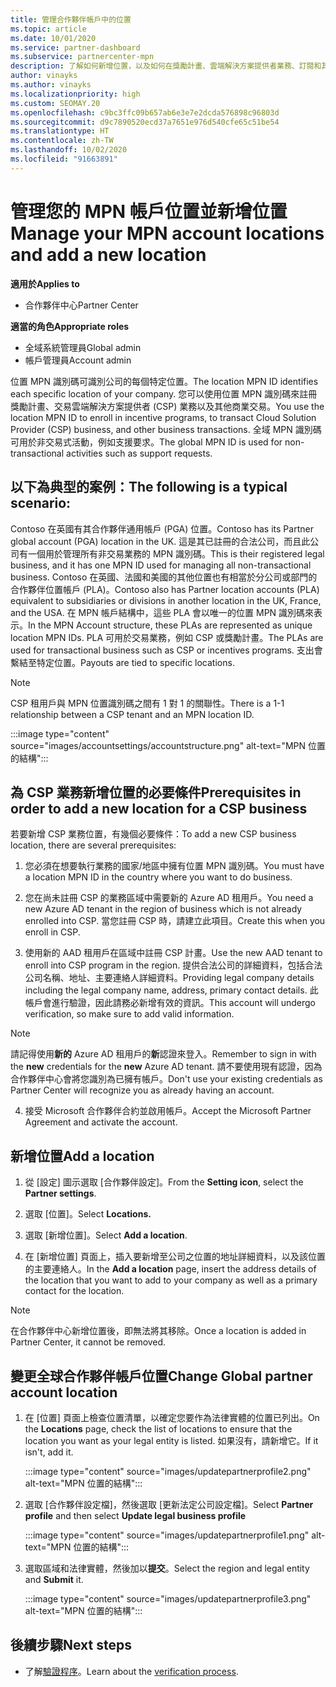 ```yaml
---
title: 管理合作夥伴帳戶中的位置
ms.topic: article
ms.date: 10/01/2020
ms.service: partner-dashboard
ms.subservice: partnercenter-mpn
description: 了解如何新增位置，以及如何在獎勵計畫、雲端解決方案提供者業務、訂閱和其他交易中使用 MPN 識別碼。
author: vinayks
ms.author: vinayks
ms.localizationpriority: high
ms.custom: SEOMAY.20
ms.openlocfilehash: c9bc3ffc09b657ab6e3e7e2dcda576898c96803d
ms.sourcegitcommit: d9c7890520ecd37a7651e976d540cfe65c51be54
ms.translationtype: HT
ms.contentlocale: zh-TW
ms.lasthandoff: 10/02/2020
ms.locfileid: "91663891"
---
```

# <a name="manage-your-mpn-account-locations-and-add-a-new-location"></a><span data-ttu-id="e6204-103">管理您的 MPN 帳戶位置並新增位置</span><span class="sxs-lookup"><span data-stu-id="e6204-103">Manage your MPN account locations and add a new location</span></span>

<span data-ttu-id="e6204-104">**適用於**</span><span class="sxs-lookup"><span data-stu-id="e6204-104">**Applies to**</span></span>

- <span data-ttu-id="e6204-105">合作夥伴中心</span><span class="sxs-lookup"><span data-stu-id="e6204-105">Partner Center</span></span>

<span data-ttu-id="e6204-106">**適當的角色**</span><span class="sxs-lookup"><span data-stu-id="e6204-106">**Appropriate roles**</span></span>

- <span data-ttu-id="e6204-107">全域系統管理員</span><span class="sxs-lookup"><span data-stu-id="e6204-107">Global admin</span></span>
- <span data-ttu-id="e6204-108">帳戶管理員</span><span class="sxs-lookup"><span data-stu-id="e6204-108">Account admin</span></span>

<span data-ttu-id="e6204-109">位置 MPN 識別碼可識別公司的每個特定位置。</span><span class="sxs-lookup"><span data-stu-id="e6204-109">The location MPN ID identifies each specific location of your company.</span></span> <span data-ttu-id="e6204-110">您可以使用位置 MPN 識別碼來註冊獎勵計畫、交易雲端解決方案提供者 (CSP) 業務以及其他商業交易。</span><span class="sxs-lookup"><span data-stu-id="e6204-110">You use the location MPN ID to enroll in incentive programs, to transact Cloud Solution Provider (CSP) business, and other business transactions.</span></span> <span data-ttu-id="e6204-111">全域 MPN 識別碼可用於非交易式活動，例如支援要求。</span><span class="sxs-lookup"><span data-stu-id="e6204-111">The global MPN ID is used for non-transactional activities such as support requests.</span></span>

## <a name="the-following-is-a-typical-scenario"></a><span data-ttu-id="e6204-112">以下為典型的案例：</span><span class="sxs-lookup"><span data-stu-id="e6204-112">The following is a typical scenario:</span></span>

<span data-ttu-id="e6204-113">Contoso 在英國有其合作夥伴通用帳戶 (PGA) 位置。</span><span class="sxs-lookup"><span data-stu-id="e6204-113">Contoso has its Partner global account (PGA) location in the UK.</span></span> <span data-ttu-id="e6204-114">這是其已註冊的合法公司，而且此公司有一個用於管理所有非交易業務的 MPN 識別碼。</span><span class="sxs-lookup"><span data-stu-id="e6204-114">This is their registered legal business, and it has one MPN ID used for managing all non-transactional business.</span></span> <span data-ttu-id="e6204-115">Contoso 在英國、法國和美國的其他位置也有相當於分公司或部門的合作夥伴位置帳戶 (PLA)。</span><span class="sxs-lookup"><span data-stu-id="e6204-115">Contoso also has Partner location accounts (PLA) equivalent to subsidiaries or divisions in another location in the UK, France, and the USA.</span></span> <span data-ttu-id="e6204-116">在 MPN 帳戶結構中，這些 PLA 會以唯一的位置 MPN 識別碼來表示。</span><span class="sxs-lookup"><span data-stu-id="e6204-116">In the MPN Account structure, these PLAs are represented as unique location MPN IDs.</span></span> <span data-ttu-id="e6204-117">PLA 可用於交易業務，例如 CSP 或獎勵計畫。</span><span class="sxs-lookup"><span data-stu-id="e6204-117">The PLAs are used for transactional business such as CSP or incentives programs.</span></span> <span data-ttu-id="e6204-118">支出會繫結至特定位置。</span><span class="sxs-lookup"><span data-stu-id="e6204-118">Payouts are tied to specific locations.</span></span> 

>[!NOTE]
><span data-ttu-id="e6204-119">CSP 租用戶與 MPN 位置識別碼之間有 1 對 1 的關聯性。</span><span class="sxs-lookup"><span data-stu-id="e6204-119">There is a 1-1 relationship between a CSP tenant and an MPN location ID.</span></span>

:::image type="content" source="images/accountsettings/accountstructure.png" alt-text="MPN 位置的結構":::

## <a name="prerequisites-in-order-to-add-a-new-location-for-a-csp-business"></a><span data-ttu-id="e6204-121">為 CSP 業務新增位置的必要條件</span><span class="sxs-lookup"><span data-stu-id="e6204-121">Prerequisites in order to add a new location for a CSP business</span></span>

<span data-ttu-id="e6204-122">若要新增 CSP 業務位置，有幾個必要條件：</span><span class="sxs-lookup"><span data-stu-id="e6204-122">To add a new CSP business location, there are several prerequisites:</span></span>

1. <span data-ttu-id="e6204-123">您必須在想要執行業務的國家/地區中擁有位置 MPN 識別碼。</span><span class="sxs-lookup"><span data-stu-id="e6204-123">You must have a location MPN ID in the country where you want to do business.</span></span>

1. <span data-ttu-id="e6204-124">您在尚未註冊 CSP 的業務區域中需要新的 Azure AD 租用戶。</span><span class="sxs-lookup"><span data-stu-id="e6204-124">You need a new Azure AD tenant in the region of business which is not already enrolled into CSP.</span></span> <span data-ttu-id="e6204-125">當您註冊 CSP 時，請建立此項目。</span><span class="sxs-lookup"><span data-stu-id="e6204-125">Create this when you enroll in CSP.</span></span>
 
3. <span data-ttu-id="e6204-126">使用新的 AAD 租用戶在區域中註冊 CSP 計畫。</span><span class="sxs-lookup"><span data-stu-id="e6204-126">Use the new AAD tenant to enroll into CSP program in the region.</span></span>
<span data-ttu-id="e6204-127">提供合法公司的詳細資料，包括合法公司名稱、地址、主要連絡人詳細資料。</span><span class="sxs-lookup"><span data-stu-id="e6204-127">Providing legal company details including the legal company name, address, primary contact details.</span></span> <span data-ttu-id="e6204-128">此帳戶會進行驗證，因此請務必新增有效的資訊。</span><span class="sxs-lookup"><span data-stu-id="e6204-128">This account will undergo verification, so make sure to add valid information.</span></span>

>[!NOTE] 
 ><span data-ttu-id="e6204-129">請記得使用**新的** Azure AD 租用戶的**新**認證來登入。</span><span class="sxs-lookup"><span data-stu-id="e6204-129">Remember to sign in with the **new** credentials for the **new** Azure AD tenant.</span></span> <span data-ttu-id="e6204-130">請不要使用現有認證，因為合作夥伴中心會將您識別為已擁有帳戶。</span><span class="sxs-lookup"><span data-stu-id="e6204-130">Don't use your existing credentials as Partner Center will recognize you as already having an account.</span></span>

4. <span data-ttu-id="e6204-131">接受 Microsoft 合作夥伴合約並啟用帳戶。</span><span class="sxs-lookup"><span data-stu-id="e6204-131">Accept the Microsoft Partner Agreement and activate the account.</span></span>

## <a name="add-a-location"></a><span data-ttu-id="e6204-132">新增位置</span><span class="sxs-lookup"><span data-stu-id="e6204-132">Add a location</span></span>

1. <span data-ttu-id="e6204-133">從 [設定] 圖示選取 [合作夥伴設定]。</span><span class="sxs-lookup"><span data-stu-id="e6204-133">From the **Setting icon**, select the **Partner settings**.</span></span>

2. <span data-ttu-id="e6204-134">選取 [位置]。</span><span class="sxs-lookup"><span data-stu-id="e6204-134">Select **Locations.**</span></span>

3. <span data-ttu-id="e6204-135">選取 [新增位置]。</span><span class="sxs-lookup"><span data-stu-id="e6204-135">Select **Add a location**.</span></span>  

4. <span data-ttu-id="e6204-136">在 [新增位置] 頁面上，插入要新增至公司之位置的地址詳細資料，以及該位置的主要連絡人。</span><span class="sxs-lookup"><span data-stu-id="e6204-136">In the **Add a location** page, insert the address details of the location that you want to add to your company as well as a primary contact for the location.</span></span>

> [!NOTE]
> <span data-ttu-id="e6204-137">在合作夥伴中心新增位置後，即無法將其移除。</span><span class="sxs-lookup"><span data-stu-id="e6204-137">Once a location is added in Partner Center, it cannot be removed.</span></span>

## <a name="change-global-partner-account-location"></a><span data-ttu-id="e6204-138">變更全球合作夥伴帳戶位置</span><span class="sxs-lookup"><span data-stu-id="e6204-138">Change Global partner account location</span></span>

1. <span data-ttu-id="e6204-139">在 [位置] 頁面上檢查位置清單，以確定您要作為法律實體的位置已列出。</span><span class="sxs-lookup"><span data-stu-id="e6204-139">On the **Locations** page, check the list of locations to ensure that the location you want as your legal entity is listed.</span></span> <span data-ttu-id="e6204-140">如果沒有，請新增它。</span><span class="sxs-lookup"><span data-stu-id="e6204-140">If it isn't, add it.</span></span>

   :::image type="content" source="images/updatepartnerprofile2.png" alt-text="MPN 位置的結構":::

2. <span data-ttu-id="e6204-142">選取 [合作夥伴設定檔]，然後選取 [更新法定公司設定檔]。</span><span class="sxs-lookup"><span data-stu-id="e6204-142">Select **Partner profile** and then select **Update legal business profile**</span></span>

   :::image type="content" source="images/updatepartnerprofile1.png" alt-text="MPN 位置的結構":::

3. <span data-ttu-id="e6204-144">選取區域和法律實體，然後加以**提交**。</span><span class="sxs-lookup"><span data-stu-id="e6204-144">Select the region and legal entity and **Submit** it.</span></span>

   :::image type="content" source="images/updatepartnerprofile3.png" alt-text="MPN 位置的結構":::

## <a name="next-steps"></a><span data-ttu-id="e6204-146">後續步驟</span><span class="sxs-lookup"><span data-stu-id="e6204-146">Next steps</span></span>

- <span data-ttu-id="e6204-147">了解[驗證程序](verification-responses.md)。</span><span class="sxs-lookup"><span data-stu-id="e6204-147">Learn about the [verification process](verification-responses.md).</span></span>
